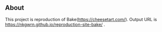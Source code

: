 ## About

This project is reproduction of Bake(https://cheesetart.com/).
Output URL is https://nkgwrn.github.io/reproduction-site-bake/ .

